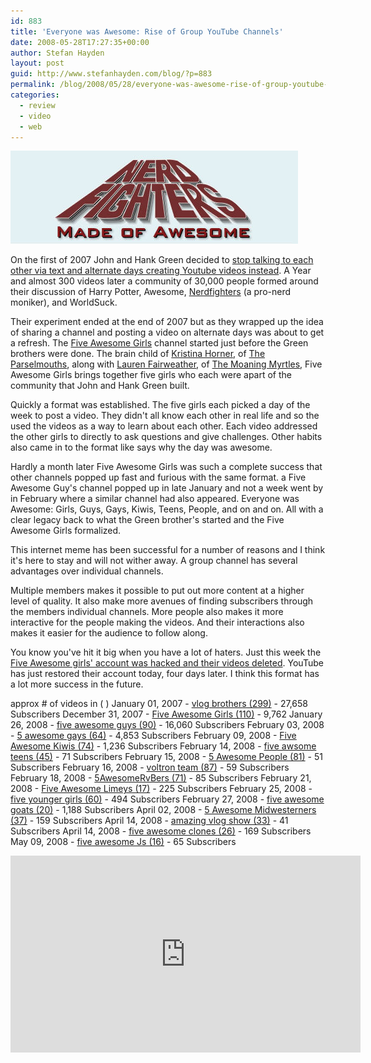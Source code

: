 ```yaml
---
id: 883
title: 'Everyone was Awesome: Rise of Group YouTube Channels'
date: 2008-05-28T17:27:35+00:00
author: Stefan Hayden
layout: post
guid: http://www.stefanhayden.com/blog/?p=883
permalink: /blog/2008/05/28/everyone-was-awesome-rise-of-group-youtube-channels/
categories:
  - review
  - video
  - web
---
```

<img src="/wp-content/nerdfighters.jpg" alt="" />

On the first of 2007 John and Hank Green decided to <a href="https://www.youtube.com/user/vlogbrothers">stop talking to each other via text and alternate days creating Youtube videos instead</a>. A Year and almost 300 videos later a community of 30,000 people formed around their discussion of Harry Potter, Awesome, <a href="http://nerdfighters.ning.com">Nerdfighters</a> (a pro-nerd moniker), and WorldSuck.

Their experiment ended at the end of 2007 but as they wrapped up the idea of sharing a channel and posting a video on alternate days was about to get a refresh. The <a href="https://www.youtube.com/user/fiveawesomegirls">Five Awesome Girls</a> channel started just before the Green brothers were done. The brain child of <a href="http://youtube.com/user/italktosnakes">Kristina Horner</a>, of <a href="http://www.myspace.com/theparselmouths">The Parselmouths</a>, along with <a href="http://youtube.com/user/devilishlypure">Lauren Fairweather</a>, of <a href="http://www.myspace.com/themoaningmyrtles">The Moaning Myrtles</a>, Five Awesome Girls brings together five girls who each were apart of the community that John and Hank Green built.

Quickly a format was established. The five girls each picked a day of the week to post a video. They didn't all know each other in real life and so the used the videos as a way to learn about each other. Each video addressed the other girls to directly to ask questions and give challenges. Other habits also came in to the format like says why the day was awesome.

Hardly a month later Five Awesome Girls was such a complete success that other channels popped up fast and furious with the same format. a Five Awesome Guy's channel popped up in late January and not a week went by in February where a similar channel had also appeared. Everyone was Awesome: Girls, Guys, Gays, Kiwis, Teens, People, and on and on. All with a clear legacy back to what the Green brother's started and the Five Awesome Girls formalized.

This internet meme has been successful for a number of reasons and I think it's here to stay and will not wither away. A group channel has several advantages over individual channels.

Multiple members makes it possible to put out more content at a higher level of quality. It also make more avenues of finding subscribers through the members individual channels. More people also makes it more interactive for the people making the videos. And their interactions also makes it easier for the audience to follow along.

You know you've hit it big when you have a lot of haters. Just this week the <a href="http://youtube.com/watch?v=A-T9IpsEyIs">Five Awesome girls' account was hacked and their videos deleted</a>. YouTube has just restored their account today, four days later. I think this format has a lot more success in the future.

approx # of videos in ( )
January 01, 2007 - <a href="https://www.youtube.com/user/vlogbrothers">vlog brothers (299)</a> - 27,658 Subscribers
December 31, 2007 - <a href="http://youtube.com/user/fiveawesomegirls">Five Awesome Girls (110)</a> - 9,762
January 26, 2008 - <a href="https://www.youtube.com/user/fiveawesomeguys">five awesome guys (90)</a> - 16,060 Subscribers
February 03, 2008 - <a href="https://www.youtube.com/user/5awesomegays">5 awesome gays (64)</a> - 4,853 Subscribers
February 09, 2008 - <a href="https://www.youtube.com/user/FiveAwesomeKiwis">Five Awesome Kiwis (74)</a> - 1,236 Subscribers
February 14, 2008 - <a href="https://www.youtube.com/user/fiveawsometeens">five awsome teens (45)</a> - 71 Subscribers
February 15, 2008 - <a href="https://www.youtube.com/user/5AwesomePeople">5 Awesome People (81)</a> - 51 Subscribers
February 16, 2008 - <a href="https://www.youtube.com/user/voltronteam">voltron team (87)</a> - 59 Subscribers
February 18, 2008 - <a href="https://www.youtube.com/user/5AwesomeRvBers">5AwesomeRvBers (71)</a> - 85 Subscribers
February 21, 2008 -  <a href="https://www.youtube.com/user/FiveAwesomeLimeys">Five Awesome Limeys (17)</a> - 225 Subscribers
February 25, 2008 - <a href="https://www.youtube.com/user/fiveyoungergirls">five younger girls (60)</a> - 494 Subscribers
February 27, 2008 - <a href="https://www.youtube.com/user/fiveawesomegoats">five awesome goats (20)</a> - 1,188 Subscribers
April 02, 2008 - <a href="https://www.youtube.com/user/5awesomeMWs">5 Awesome Midwesterners (37)</a> - 159 Subscribers
April 14, 2008 - <a href="https://www.youtube.com/user/amazingvlogshow">amazing vlog show (33)</a> - 41 Subscribers
April 14, 2008 - <a href="https://www.youtube.com/user/fiveawesomeclones">five awesome clones (26)</a> - 169 Subscribers
May 09, 2008 - <a href="https://www.youtube.com/user/fiveawesomeJs">five awesome Js (16)</a> - 65 Subscribers

<iframe width="560" height="315" src="https://www.youtube.com/embed/kb2RaDBOrSY" title="YouTube video player" frameborder="0" allow="accelerometer; autoplay; clipboard-write; encrypted-media; gyroscope; picture-in-picture" allowfullscreen></iframe>